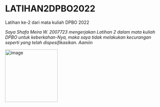 # LATIHAN2DPBO2022
Latihan ke-2 dari mata kuliah DPBO 2022

*Saya Shafa Meira W. 2007723 mengerjakan Latihan 2 dalam mata kuliah DPBO untuk keberkahan-Nya, maka saya tidak melakukan kecurangan seperti yang telah dispesifikasikan. Aamiin*


<img width="170" alt="image" src="https://user-images.githubusercontent.com/71260611/154809858-43092903-f750-484f-b5ff-0832a39ff9a9.png">
